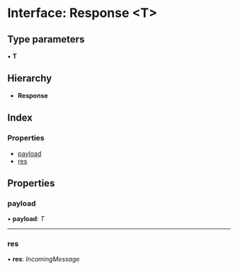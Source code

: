 
# Interface: Response <**T**>

## Type parameters

▪ **T**

## Hierarchy

* **Response**

## Index

### Properties

* [payload](_wreck_16_0_1_index_d_.client.request.response.md#payload)
* [res](_wreck_16_0_1_index_d_.client.request.response.md#res)

## Properties

###  payload

• **payload**: *T*

___

###  res

• **res**: *IncomingMessage*
